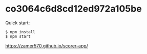# co3064c6d8cd12ed972a105be

Quick start:

```
$ npm install
$ npm start
````

https://zamer570.github.io/scorer-app/
